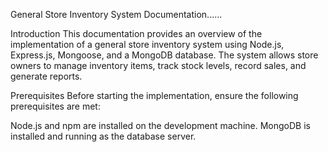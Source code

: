 General Store Inventory System Documentation......

Introduction
This documentation provides an overview of the implementation of a general store inventory system using Node.js, Express.js, Mongoose, and a MongoDB database. The system allows store owners to manage inventory items, track stock levels, record sales, and generate reports.

Prerequisites
Before starting the implementation, ensure the following prerequisites are met:

Node.js and npm are installed on the development machine.
MongoDB is installed and running as the database server.
